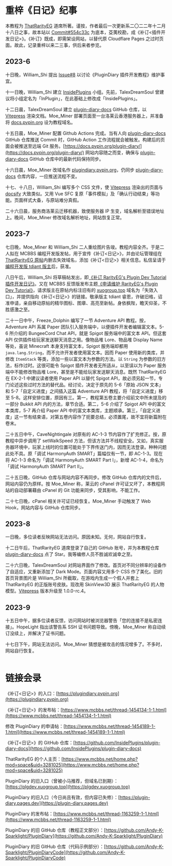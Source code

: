 # 重梓《日记》纪事

本教程为 [ThatRarityEG](https://www.mcbbs.net/home.php?mod=space&username=ARSpark) 道席所著。谨按，作者最后一次更新系二〇二二年十二月十八日之事，故本站以 [Commit#554c33c](https://github.com/Andy-K-Sparklight/PluginDiary/commit/554c33c477e24974f77cf4cfa44d9bdaf5eb62a0) 为底本，芟荑校勘，成《补订<插件开发日记>》。《补订》既成，即需架设网站，以替代原 Cloudflare Pages 之过时页面。故此，记录重梓以来二三事，供后来者参览。

## 2023-6

十日晚，William_Shi 提出 [Issue#8](https://github.com/Andy-K-Sparklight/PluginDiary/issues/8) 以讨论《PluginDiary 插件开发教程》维护事宜。

十一日晚，William_Shi 建立 [InsidePlugins](https://github.com/InsidePlugins) 小组。先前，TalexDreamSoul 曾建议将小组定名为「InPlugin」，在此基础上修改成「InsidePlugins」。

十二日晨，TalexDreamSoul 建立 [plugin-diary-docs](https://github.com/InsidePlugins/plugin-diary-docs) GitHub 仓库，以 [Vitepress](https://vitepress.dev/) 渲染文档。Moe_Miner 部署页面至一台洛莱云香港服务器上，并准备将 [docs.pvpin.org](https://docs.pvpin.org) 设为教程域名。

十五日晨，Moe_Miner 配置 Github Actions 完成。当有人向 [plugin-diary-docs](https://github.com/InsidePlugins/plugin-diary-docs) GitHub 仓库推送 Commit 时，GitHub Action 工作流程就会被触发。构建后的页面会被推送至远端 Git 服务。[https://docs.pvpin.org/plugin-diary/](https://docs.pvpin.org/plugin-diary/) 网站内容随之而变，确保与 [plugin-diary-docs](https://github.com/InsidePlugins/plugin-diary-docs) GitHub 仓库中的最新代码保持同步。

十六日晨，Moe_Miner 改域名作 [plugindiary.pvpin.org](https://plugindiary.pvpin.org/)，仍同步 [plugin-diary-docs](https://github.com/InsidePlugins/plugin-diary-docs) 仓库内容，一应推送流程不变。

十七、十八日，William_Shi 编写多个 CSS 文件，使 [Vitepress](https://vitepress.dev/) 渲染出的页面与 [docsify](https://docsify.js.org/#/) 大致类似。又用 Vue SFC 复原「事件模拟」及「确认行动结束」等功能。页面样式大备，与原站难分真假。

二十六日晨，服务商洛莱云迁移机器，致使服务器 IP 生变，域名解析至错误地址上。晚间，Moe_Miner 修改域名解析地址，网站恢复正常。

## 2023-7

七日晚，Moe_Miner 和 William_Shi 二人重绘图片告竣。教程内容全齐。于是二人拟在 MCBBS 编程开发版发帖，用于宣传《补订<日记>》，并由论坛管理组在 [ThatRarityEG 原帖](https://www.mcbbs.net/thread-1163259-1-1.html)内删去失效域名，添加《补订<日记>》相关信息。私信呈请于[编程开发版 tdiant 版主](https://www.mcbbs.net/home.php?mod=space&username=tdiant)后，获准。

八日午后，William_Shi 将草稿帖发出，即[《补订 RarityEG's Plugin Dev Tutorial 插件开发日记》](https://www.mcbbs.net/thread-1454134-1-1.html)。又在 MCBBS 反馈版发布主题[《申请维护 RarityEG's Plugin Dev Tutorial》](https://www.mcbbs.net/thread-1454189-1-1.html)，请求版主在原帖内标注旧有的 [xuogroup.top](https://xuogroup.top/) 域名为「失效入口」，并提供指向《补订<日记>》的链接。敬承版主 tdiant 睿恩，许破旧格，诏准申请，亲自移动原帖的精华图标、图章、高亮至新帖。身依枫陛，瞻天仰圣，不胜感激之至。

二十一日中午，Freeze_Dolphin 编写了一节 Adventure API 教程。按，Adventure API 系属 Paper 团队引入服务端中，以便插件开发者编辑富文本。5-6 所介绍的 BungeeCord Chat API，就是 Spigot 服务端中的富文本 API。但这套 API 仅供插件给玩家发送聊天消息之用。像物品堆 Lore、物品堆 Display Name 等处，虽说 Minecraft 本身支持富文本，Spigot 服务端却都用 `java.lang.String`，而不允许开发者使用富文本。因而 Paper 使用新的类库，并修改 `ItemStack` 等类，添加一些以富文本为参数的方法。以 `String` 为参数的旧方法，标作过时。这很可能令 Spigot 插件开发者无所适从，以至误以为 Paper 服务端中不能修改物品堆 Lore，甚至是不能给玩家发送聊天消息。既然 ThatRarityEG 在 EX-2-1 中建议读者使用 Paper API 以替代 Spigot API，故必须另起一节，专门论述这些过时方法的替代品。经讨论，决定于原先的 5-6「原始 JSON 文本」和 5-7「自定义进度」之间插入这篇 Adventure API 教程，将「自定义进度」移至 5-8。这样安排位置，原因有三。第一，教程第五卷主要介绍前文中所未提及的一部分 Bukkit API 内的方法，章节合适。第二，5-6 介绍了 Spigot API 中的富文本类库，5-7 再介绍 Paper API 中的富文本类库，主题顺承。第三，「自定义进度」这一节有结束语，对第五卷内容作了扼要总结，必须置尾，故不宜将新篇附在卷末。

二十五日中午，CaveNightingale 对原有的 AC-1-3 节内容作了扩充修正。按，原教程中异步调用了 setWalkSpeed 方法，但该方法并不线程安全。又如，真实服务器环境中，玩家上线时的位置可能处于下界传送门内，因而无法登录。种种问题此处不具。原「调试 HarmonyAuth SMART」篇幅仅有一节，即 AC-1-3。现在将 AC-1-3 命名为「调试 HarmonyAuth SMART Part I」，新增 AC-1-4，命名为「调试 HarmonyAuth SMART Part II」。

二十五日晚，GitHub 仓库与网站内容不再同步。修改 GitHub 仓库内的文件后，网站内容仍为原样。按 Moe_Miner 称，莱云的 cPanel 许可证又坏了，本教程网站的自动部署藉由 cPanel 的 Git 功能来同步，受其影响，不能工作。

二十七日晚，cPanel 相关许可证已经恢复。Moe_Miner 手动触发了 Web Hook，网站内容与 GitHub 仓库同步。

## 2023-8

一日晚，多位读者反映网站无法访问。原因未知。无何，网站自行恢复。

十二日午后，ThatRarityEG 道席登录了自己的 GitHub 账号，并为本教程仓库 [plugin-diary-docs](https://github.com/InsidePlugins/plugin-diary-docs) 点了 Star。我等编修人员不胜诚欢诚幸之至。

二十六日晚，TalexDreamSoul 对网站界面作了修改。首页对不同分辨率的设备作了自适应，又重新添加了 Dark Mode。页面内容又用多个 CSS 作了美化。旧的首页背景图片是 William_Shi 所截取，在游戏内生成一个假人并套上 ThatRarityEG 的正版账号皮肤。现改用 SkinView3D 展示 ThatRarityEG 的人物模型。[Vitepress](https://vitepress.dev/) 版本升级至 1.0.0-rc.4。

## 2023-9

十五日中午，据多位读者反馈，访问网站时被浏览器警告「您的连接不是私密连接」。HopeLight 指出该警告系 SSH 证书问题导致。傍晚，Moe_Miner 称自动续订没续上，并解决了证书问题。 

十七日下午，网站无法访问。Moe_Miner 猜想是被攻击的情况增多了。不多时，网站自行恢复。

![](data:image/png;base64,R0lGODlhAQABAIAAAAAAAP///yH5BAkAAAEALAAAAAABAAEAAAICTAEAOw==)

<!-- 用一个 1x1 像素的图片占位，让距离不那么逼仄，图片用 Base64 编码 -->

# 链接会录

《补订<日记>》的入口：[https://plugindiary.pvpin.org](https://plugindiary.pvpin.org)

《补订<日记>》的发布帖：[https://www.mcbbs.net/thread-1454134-1-1.html](https://www.mcbbs.net/thread-1454134-1-1.html)

修改 PluginDiary 的申请帖：[https://www.mcbbs.net/thread-1454189-1-1.html](https://www.mcbbs.net/thread-1454189-1-1.html)

《补订<日记>》的 GitHub 仓库：[https://github.com/InsidePlugins/plugin-diary-docs](https://github.com/InsidePlugins/plugin-diary-docs)

ThatRarityEG 的个人主页：[https://www.mcbbs.net/home.php?mod=space&uid=3281025](https://www.mcbbs.net/home.php?mod=space&uid=3281025)

PluginDiary 的旧入口（曾被小马推荐，但域名已到期）：[https://plgdev.xuogroup.top](https://plgdev.xuogroup.top)

PluginDiary 的旧入口（今日尚且有效，但内容已失修）：[https://plugin-diary.pages.dev](https://plugin-diary.pages.dev)

PluginDiary 的发布帖：[https://www.mcbbs.net/thread-1163259-1-1.html](https://www.mcbbs.net/thread-1163259-1-1.html)

PluginDiary 的旧 GitHub 仓库（教程正文部分）：[https://github.com/Andy-K-Sparklight/PluginDiary](https://github.com/Andy-K-Sparklight/PluginDiary)

PluginDiary 的旧 GitHub 仓库（代码示例部分）：[https://github.com/Andy-K-Sparklight/PluginDiaryCode](https://github.com/Andy-K-Sparklight/PluginDiaryCode)